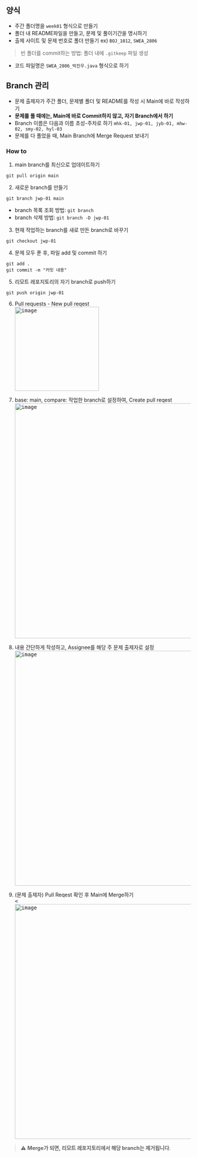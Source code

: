 ## 양식
- 주간 폴더명을 `week01` 형식으로 만들기
- 폴더 내 README파일을 만들고, 문제 및 풀이기간을 명시하기
- 출제 사이트 및 문제 번호로 폴더 만들기 ex) `BOJ_1012`, `SWEA_2806`
> 빈 폴더를 commit하는 방법: 폴더 내에 `.gitkeep` 파일 생성
- 코드 파일명은 `SWEA_2806_박진우.java` 형식으로 하기

## Branch 관리
- 문제 출제자가 주간 폴더, 문제별 폴더 및 README를 작성 시 Main에 바로 작성하기 
- **문제를 풀 때에는, Main에 바로 Commit하지 않고, 자기 Branch에서 하기**
- Branch 이름은 다음과 이름 초성-주차로 하기 `mhk-01, jwp-01, jyb-01, mhw-02, smy-02, hyl-03`
- 문제를 다 풀었을 때, Main Branch에 Merge Request 보내기

### How to
1. main branch를 최신으로 업데이트하기
```
git pull origin main
```

2. 새로운 branch를 만들기
```
git branch jwp-01 main
```
- branch 목록 조회 방법: `git branch`
- branch 삭제 방법: `git branch -D jwp-01`

3. 현재 작업하는 branch를 새로 만든 branch로 바꾸기
```
git checkout jwp-01
```

4. 문제 모두 푼 후, 파일 add 및 commit 하기
```
git add .
git commit -m "커밋 내용"
```

5. 리모트 레포지토리의 자기 branch로 push하기
```
git push origin jwp-01
```

6. Pull requests - New pull reqest
<br><kbd><img width="229" alt="image" src="https://github.com/Jinops/ssafy-algorithm-study/assets/46846964/8a51500d-6760-4c31-814c-2f5d6159c4cc"></kbd>

7. base: main, compare: 작업한 branch로 설정하여, Create pull reqest
<br><kbd><img width="640" alt="image" src="https://github.com/Jinops/ssafy-algorithm-study/assets/46846964/6f290657-9bf5-4c6d-8130-7584f7ed23a3f"></kbd>

8. 내용 간단하게 작성하고, Assignee를 해당 주 문제 출제자로 설정
<br><kbd><img width="640" alt="image" src="https://github.com/Jinops/ssafy-algorithm-study/assets/46846964/a2606bcb-0dd0-45c2-970e-b9e665fb92e2"></kbd>

9. (문제 출제자) Pull Reqest 확인 후 Main에 Merge하기
<br><kbd><<img width="640" alt="image" src="https://github.com/Jinops/ssafy-algorithm-study/assets/46846964/71a8a8f9-948a-4b5d-8e13-9e71d1051011"></kbd>

> :warning: **Merge가 되면, 리모트 레포지토리에서 해당 branch는 제거됩니다**.




